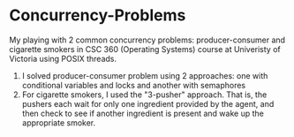 # Concurrency-Problems
My playing with 2 common concurrency problems: producer-consumer and cigarette smokers in CSC 360 (Operating Systems) course at Univeristy of Victoria using POSIX threads.

1. I solved producer-consumer problem using 2 approaches: one with conditional variables and locks and another with semaphores
2. For cigarette smokers, I used the "3-pusher" approach. That is, the pushers each wait for only one ingredient provided by the agent, and then check to see if another ingredient is present and wake up the appropriate smoker.
